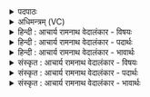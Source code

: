<details><summary>पदपाठः</summary>

क꣡ण्वाः꣢꣯। इ꣣व। भृ꣡गवः꣢꣯। सू꣡र्याः꣢꣯। इ꣣व। वि꣡श्व꣢꣯म्। इत्। धी꣣त꣢म्। आ꣣शत। इ꣡न्द्र꣢꣯म्। स्तो꣡मे꣢꣯भिः। म꣣ह꣡य꣢न्तः। आ꣣य꣡वः꣢। प्रि꣣य꣡मे꣢धासः। प्रि꣣य꣢। मे꣣धासः। अस्वरन्। १३६३।
</details>

<details><summary>अधिमन्त्रम् (VC)</summary>

- इन्द्रः
- मेध्यातिथिः काण्वः
- बार्हतः प्रगाथः (विषमा बृहती, समा सतोबृहती)
- पञ्चमः
</details>

<details><summary>हिन्दी : आचार्य रामनाथ वेदालंकार - विषयः</summary>

अगले मन्त्र में स्तोताओं की उपलब्धि वर्णित करते हैं।
</details>

<details><summary>हिन्दी : आचार्य रामनाथ वेदालंकार - पदार्थः</summary>

पदार्थान्वयभाषाः -  (प्रियमेधासः) जिन्हें मेधा प्रिय है, ऐसे (आयवः) मनुष्य (इन्द्रम्) परमेश्वर की (महयन्तः) पूजा करते हुए (स्तोमेभिः) साम के स्तोत्रों से (अस्वरन्) उसकी स्तुति करते हैं। उसके अनन्तर वे (कण्वाः इव) मेधावी ब्रह्मवर्चस्वी ब्राह्मणों के समान और (सूर्याः इव) सूर्यों के समान (भृगवः) तेजस्वी होते हुए (विश्वम् इत्) सभी (धीतम्) सोचे हुए अभीष्ट को (आशत्) प्राप्त कर लेते हैं ॥२॥ यहाँ उपमालङ्कार है ॥२॥
</details>

<details><summary>हिन्दी : आचार्य रामनाथ वेदालंकार - भावार्थः</summary>

भावार्थभाषाः -  परमात्मा के उपासक लोग तेजस्विता और आत्मविश्वास प्राप्त करके पुरुषार्थ करते हुए सब अभीष्ट को पा लेते हैं ॥२॥
</details>

<details><summary>संस्कृत : आचार्य रामनाथ वेदालंकार - विषयः</summary>

अथ स्तोतॄणामुपलब्धिमाह।
</details>

<details><summary>संस्कृत : आचार्य रामनाथ वेदालंकार - पदार्थः</summary>

पदार्थान्वयभाषाः -  (प्रियमेधासः) प्रियप्रज्ञाः। [प्रियमेधः प्रिया अस्य मेधा। निरु० ३।१७।] (आयवः) मनुष्याः (इन्द्रम्) परमेश्वरम् (महयन्तः) पूजयन्तः (स्तोमेभिः) सामस्तोत्रैः (अस्वरन्) स्तुवन्ति। [स्वृ शब्दोपतापयोः, भ्वादिः।] ततश्च (कण्वाः इव) मेधाविनो ब्रह्मवर्चस्विनो ब्राह्मणाः इव, (सूर्याः इव) आदित्याः इव च (भृगवः२) तेजस्विनः सन्तः। [भ्रस्ज पाके। प्रथिम्रदिभ्रस्जां सम्प्रसारणं सलोपश्च। उ० १।२८ इत्यनेन कुः प्रत्ययः सम्प्रसारणं सलोपश्च।] (विश्वम् इत्) सर्वमेव (धीतम्) आध्यातम्, अभीष्टम् (आशत) प्राप्नुवन्ति ॥२॥ अत्रोपमालङ्कारः ॥२॥
</details>

<details><summary>संस्कृत : आचार्य रामनाथ वेदालंकार - भावार्थः</summary>

भावार्थभाषाः -  परमात्मोपासकास्तेजस्वितामात्मविश्वासं च प्राप्य पुरुषार्थं कुर्वाणाः सर्वं समीहितं लभन्ते ॥२॥
</details>